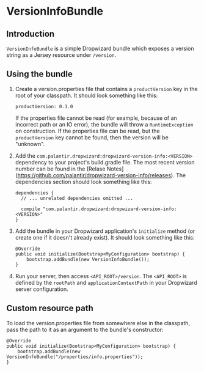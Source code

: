 VersionInfoBundle
=================

Introduction
------------

`VersionInfoBundle` is a simple Dropwizard bundle which exposes a
version string as a Jersey resource under `/version`.

Using the bundle
----------------

1.  Create a version.properties file that contains a `productVersion`
    key in the root of your classpath. It should look something like
    this:

    ``` {.sourceCode .none}
    productVersion: 0.1.0
    ```

    If the properties file cannot be read (for example, because of an
    incorrect path or an IO error), the bundle will throw a
    `RuntimeException` on construction. If the properties file can be
    read, but the `productVersion` key cannot be found, then the version
    will be "unknown".

2.  Add the `com.palantir.dropwizard:dropwizard-version-info:<VERSION>`
    dependency to your project's build.gradle file. The most recent
    version number can be found in the [Relase Notes]
    (https://github.com/palantir/dropwizard-version-info/releases).
    The dependencies section should look something like this:

    ``` {.sourceCode .none}
    dependencies {
      // ... unrelated dependencies omitted ...

      compile "com.palantir.dropwizard:dropwizard-version-info:<VERSION>"
    }
    ```

3.  Add the bundle in your Dropwizard application's `initialize` method
    (or create one if it doesn't already exist). It should look
    something like this:

    ``` {.sourceCode .java}
    @Override
    public void initialize(Bootstrap<MyConfiguration> bootstrap) {
        bootstrap.addBundle(new VersionInfoBundle());
    }
    ```

4.  Run your server, then access `<API_ROOT>/version`. The `<API_ROOT>`
    is defined by the `rootPath` and `applicationContextPath` in your
    Dropwizard server configuration.

Custom resource path
--------------------

To load the version.properties file from somewhere else in the
classpath, pass the path to it as an argument to the bundle's
constructor:

``` {.sourceCode .java}
@Override
public void initialize(Bootstrap<MyConfiguration> bootstrap) {
    bootstrap.addBundle(new VersionInfoBundle("/properties/info.properties"));
}
```
